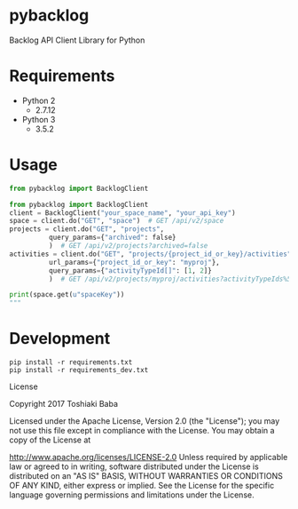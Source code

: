 pybacklog
=================

Backlog API Client Library for Python

# Requirements

- Python 2
    - 2.7.12
- Python 3
    - 3.5.2

# Usage

```python
from pybacklog import BacklogClient

from pybacklog import BacklogClient
client = BacklogClient("your_space_name", "your_api_key")
space = client.do("GET", "space")  # GET /api/v2/space
projects = client.do("GET", "projects",
          query_params={"archived": false}
          )  # GET /api/v2/projects?archived=false
activities = client.do("GET", "projects/{project_id_or_key}/activities",
          url_params={"project_id_or_key": "myproj"},
          query_params={"activityTypeId[]": [1, 2]}
          )  # GET /api/v2/projects/myproj/activities?activityTypeIds%5B%5D=1&activityTypeIds%5B%5D=2

print(space.get(u"spaceKey"))
"""
```

# Development

```
pip install -r requirements.txt
pip install -r requirements_dev.txt
```

License

Copyright 2017 Toshiaki Baba

Licensed under the Apache License, Version 2.0 (the "License"); you may not use this file except in compliance with the License. You may obtain a copy of the License at

http://www.apache.org/licenses/LICENSE-2.0
Unless required by applicable law or agreed to in writing, software distributed under the License is distributed on an "AS IS" BASIS, WITHOUT WARRANTIES OR CONDITIONS OF ANY KIND, either express or implied. See the License for the specific language governing permissions and limitations under the License.
